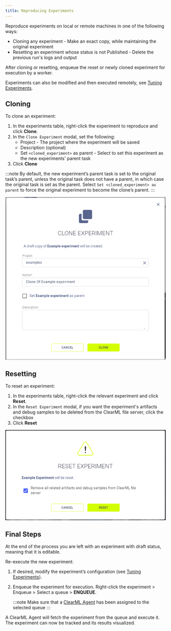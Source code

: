 ```yaml
---
title: Reproducing Experiments
---
```


Reproduce experiments on local or remote machines in one of the following ways:
* Cloning any experiment - Make an exact copy, while maintaining the original experiment
* Resetting an experiment whose status is not Published - Delete the previous run's logs and output

After cloning or resetting, enqueue the reset or newly cloned experiment for execution by a worker.

Experiments can also be modified and then executed remotely, see [Tuning Experiments](webapp_exp_tuning.md).

## Cloning
To clone an experiment:
1. In the experiments table, right-click the experiment to reproduce and click **Clone**.
1. In the `Clone Experiment` modal, set the following:
   * Project - The project where the experiment will be saved
   * Description (optional)
   * Set `<cloned_experiment>` as parent - Select to set this experiment as the new experiments' parent task
1. Click **Clone**

:::note
By default, the new experiment’s parent task is set to the original task’s parent, unless the original task does not 
have a parent, in which case the original task is set as the parent. Select `Set <cloned_experiment> as parent` to force 
the original experiment to become the clone’s parent. 
:::

![Clone modal](../img/webapp_clone.png)


## Resetting

To reset an experiment:
1. In the experiments table, right-click the relevant experiment and click **Reset**. 
1. In the `Reset Experiment` modal, if you want the experiment's artifacts and debug samples to be deleted from the 
   ClearML file server, click the checkbox
1. Click **Reset**

![Reset modal](../img/webapp_reset.png)

## Final Steps 

At the end of the process you are left with an experiment with draft status, meaning that it is editable.

Re-execute the new experiment:
1. If desired, modify the experiment’s configuration (see [Tuning Experiments](webapp_exp_tuning.md)).
1. Enqueue the experiment for execution. Right-click the experiment > Enqueue > Select a queue > **ENQUEUE**.
	
   :::note
   Make sure that a [ClearML Agent](../clearml_agent.md) has been assigned to the selected queue 
   :::

A ClearML Agent will fetch the experiment from the queue and execute it. The experiment can now be tracked and its 
results visualized.
